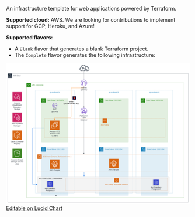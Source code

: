 An infrastructure template for web applications powered by Terraform.

**Supported cloud:** AWS. We are looking for contributions to implement support for GCP, Heroku, and Azure!

**Supported flavors:**
- A `Blank` flavor that generates a blank Terraform project.
- The `Complete` flavor generates the following infrastructure:

![Diagram of the Complete Infrastructure](assets/images/architecture/diagram-complete.svg?raw=true)
[Editable on Lucid Chart](https://lucid.app/lucidchart/803dcda3-e444-4d4f-b88b-432175a91bc5/edit?page=0_0&invitationId=inv_1bd4718b-629c-4991-a22f-134b744b0b36#)
